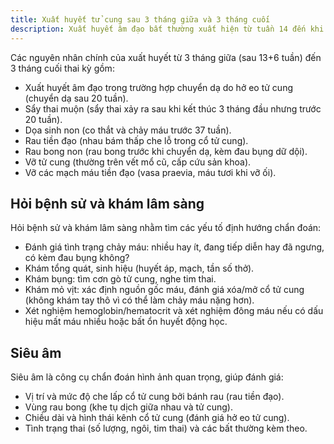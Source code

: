 ```yaml
---
title: Xuất huyết tử cung sau 3 tháng giữa và 3 tháng cuối
description: Xuất huyết âm đạo bất thường xuất hiện từ tuần 14 đến khi sinh, có thể là dấu hiệu của các biến chứng sản khoa (hở eo tử cung, dọa sinh non, rau tiền đạo, rau bong non, vỡ tử cung, vỡ mạch máu tiền đạo…) đe dọa mẹ và thai nhi. Cần khai thác kỹ tiền sử, khám lâm sàng và siêu âm để chẩn đoán và xử trí kịp thời.
---
```


Các nguyên nhân chính của xuất huyết từ 3 tháng giữa (sau 13+6 tuần) đến 3 tháng cuối thai kỳ gồm:

- Xuất huyết âm đạo trong trường hợp chuyển dạ do hở eo tử cung (chuyển dạ sau 20 tuần).
- Sẩy thai muộn (sẩy thai xảy ra sau khi kết thúc 3 tháng đầu nhưng trước 20 tuần).
- Dọa sinh non (co thắt và chảy máu trước 37 tuần).
- Rau tiền đạo (nhau bám thấp che lỗ trong cổ tử cung).
- Rau bong non (rau bong trước khi chuyển dạ, kèm đau bụng dữ dội).
- Vỡ tử cung (thường trên vết mổ cũ, cấp cứu sản khoa).
- Vỡ các mạch máu tiền đạo (vasa praevia, máu tươi khi vỡ ối).

## Hỏi bệnh sử và khám lâm sàng

Hỏi bệnh sử và khám lâm sàng nhằm tìm các yếu tố định hướng chẩn đoán:

- Đánh giá tình trạng chảy máu: nhiều hay ít, đang tiếp diễn hay đã ngưng, có kèm đau bụng không?
- Khám tổng quát, sinh hiệu (huyết áp, mạch, tần số thở).
- Khám bụng: tìm cơn gò tử cung, nghe tim thai.
- Khám mỏ vịt: xác định nguồn gốc máu, đánh giá xóa/mở cổ tử cung (không khám tay thô vì có thể làm chảy máu nặng hơn).
- Xét nghiệm hemoglobin/hematocrit và xét nghiệm đông máu nếu có dấu hiệu mất máu nhiều hoặc bất ổn huyết động học.

## Siêu âm

Siêu âm là công cụ chẩn đoán hình ảnh quan trọng, giúp đánh giá:

- Vị trí và mức độ che lấp cổ tử cung bởi bánh rau (rau tiền đạo).
- Vùng rau bong (khe tụ dịch giữa nhau và tử cung).
- Chiều dài và hình thái kênh cổ tử cung (đánh giá hở eo tử cung).
- Tình trạng thai (số lượng, ngôi, tim thai) và các bất thường kèm theo.
